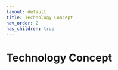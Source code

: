 ```yaml
---
layout: default
title: Technology Concept
nav_order: 2
has_children: true
---
```


# Technology Concept
